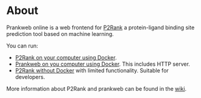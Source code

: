 # About

Prankweb online is a web frontend for [P2Rank] a protein-ligand binding site prediction tool based on machine learning.

You can run:
* [P2Rank on your computer using Docker](https://github.com/cusbg/p2rank-framework/wiki/P2Rank-deploy-with-Docker).
* [Prankweb on you computer using Docker](https://github.com/cusbg/p2rank-framework/wiki/PrankWeb-deploy-with-Docker). 
  This includes HTTP server.
* [P2Rank without Docker](https://github.com/rdk/p2rank#setup) with limited functionality.
  Suitable for developers.

More information about P2Rank and prankweb can be found in the [wiki](https://github.com/cusbg/p2rank-framework/wiki).

[P2Rank]: <https://github.com/rdk/p2rank>
